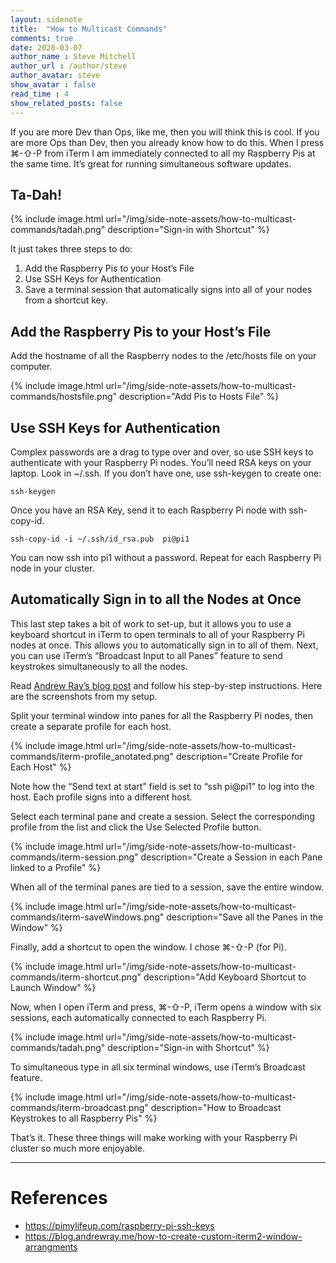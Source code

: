 ```yaml
---
layout: sidenote
title:  "How to Multicast Commands"
comments: true
date: 2020-03-07
author_name : Steve Mitchell
author_url : /author/steve
author_avatar: steve
show_avatar : false
read_time : 4
show_related_posts: false
---
```


If you are more Dev than Ops, like me, then you will think this is cool. If you are more Ops than Dev, then you already know how to do this. When I press ⌘-⇧-P from iTerm I am immediately connected to all my Raspberry Pis at the same time. It’s great for running simultaneous software updates.

## Ta-Dah!

{% include image.html url="/img/side-note-assets/how-to-multicast-commands/tadah.png" description="Sign-in with Shortcut" %}

It just takes three steps to do:

1. Add the Raspberry Pis to your Host’s File
2. Use SSH Keys for Authentication
3. Save a terminal session that automatically signs into all of your nodes from a shortcut key.

## Add the Raspberry Pis to your Host’s File

Add the hostname of all the Raspberry nodes to the /etc/hosts file on your computer.

{% include image.html url="/img/side-note-assets/how-to-multicast-commands/hostsfile.png" description="Add Pis to Hosts File" %}

## Use SSH Keys for Authentication

Complex passwords are a drag to type over and over, so use SSH keys to authenticate with your Raspberry Pi nodes. You’ll need RSA keys on your laptop. Look in ~/.ssh. If you don’t have one, use ssh-keygen to create one:

```shell
ssh-keygen
```

Once you have an RSA Key, send it to each Raspberry Pi node with ssh-copy-id. 

```shell
ssh-copy-id -i ~/.ssh/id_rsa.pub  pi@pi1
```

You can now ssh into pi1 without a password. Repeat for each Raspberry Pi node in your cluster.

## Automatically Sign in to all the Nodes at Once

This last step takes a bit of work to set-up, but it allows you to use a keyboard shortcut in iTerm to open terminals to all of your Raspberry Pi nodes at once. This allows you to automatically sign in to all of them. Next, you can use iTerm’s “Broadcast Input to all Panes” feature to send keystrokes simultaneously to all the nodes.

Read <a href="https://blog.andrewray.me/how-to-create-custom-iterm2-window-arrangments/">Andrew Ray’s blog post</a> and follow his step-by-step instructions. Here are the screenshots from my setup.

Split your terminal window into panes for all the Raspberry Pi nodes, then create a separate profile for each host.

{% include image.html url="/img/side-note-assets/how-to-multicast-commands/iterm-profile_anotated.png" description="Create Profile for Each Host" %}

Note how the “Send text at start” field is set to “ssh pi@pi1” to log into the host. Each profile signs into a different host. 

Select each terminal pane and create a session. Select the corresponding profile from the list and click the Use Selected Profile button.

{% include image.html url="/img/side-note-assets/how-to-multicast-commands/iterm-session.png" description="Create a Session in each Pane linked to a Profile" %}

When all of the terminal panes are tied to a session, save the entire window.

{% include image.html url="/img/side-note-assets/how-to-multicast-commands/iterm-saveWindows.png" description="Save all the Panes in the Window" %}

Finally, add a shortcut to open the window. I chose ⌘-⇧-P (for Pi).

{% include image.html url="/img/side-note-assets/how-to-multicast-commands/iterm-shortcut.png" description="Add Keyboard Shortcut to Launch Window" %}

Now, when I open iTerm and press, ⌘-⇧-P, iTerm opens a window with six sessions, each automatically connected to each Raspberry Pi.

{% include image.html url="/img/side-note-assets/how-to-multicast-commands/tadah.png" description="Sign-in with Shortcut" %}

To simultaneous type in all six terminal windows, use iTerm’s Broadcast feature.

{% include image.html url="/img/side-note-assets/how-to-multicast-commands/iterm-broadcast.png" description="How to Broadcast Keystrokes to all Raspberry Pis" %}

That’s it. These three things will make working with your Raspberry Pi cluster so much more enjoyable.

----
# References

* <a href="https://pimylifeup.com/raspberry-pi-ssh-keys/">https://pimylifeup.com/raspberry-pi-ssh-keys<a>
* <a href="https://blog.andrewray.me/how-to-create-custom-iterm2-window-arrangments/">https://blog.andrewray.me/how-to-create-custom-iterm2-window-arrangments<a>




